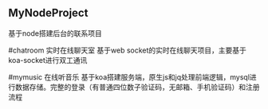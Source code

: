 ## MyNodeProject
基于node搭建后台的联系项目

#chatroom 实时在线聊天室
  基于web socket的实时在线聊天项目，主要基于koa-socket进行双工通讯

#mymusic 在线听音乐
  基于koa搭建服务端，原生js和jq处理前端逻辑，mysql进行数据存储。完整的登录（有普通四位数子验证码，无邮箱、手机验证码）和注册流程
